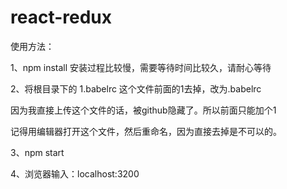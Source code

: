 # react-redux

使用方法：

1、npm install 安装过程比较慢，需要等待时间比较久，请耐心等待

2、将根目录下的 1.babelrc 这个文件前面的1去掉，改为.babelrc

因为我直接上传这个文件的话，被github隐藏了。所以前面只能加个1

记得用编辑器打开这个文件，然后重命名，因为直接去掉是不可以的。

3、npm start

4、浏览器输入：localhost:3200
